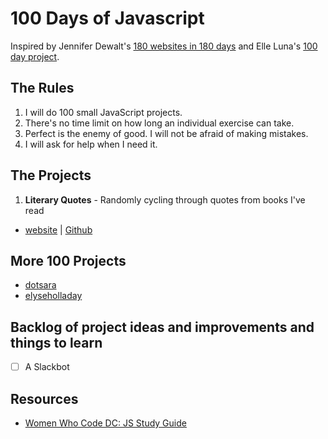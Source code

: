 # 100 Days of Javascript

Inspired by Jennifer Dewalt's [180 websites in 180 days](http://jenniferdewalt.com/index.html) and Elle Luna's [100 day project](https://thegreatdiscontent.com/100days).

## The Rules

1. I will do 100 small JavaScript projects.
2. There's no time limit on how long an individual exercise can take.
3. Perfect is the enemy of good. I will not be afraid of making mistakes.
4. I will ask for help when I need it.

## The Projects

1. **Literary Quotes** - Randomly cycling through quotes from books I've read
  - [website](http://jessica-eldredge.com/literary-notes/) | [Github](https://github.com/jessabean/literary-notes)

## More 100 Projects

- [dotsara](https://github.com/dotsara/100-projects)
- [elyseholladay](https://github.com/elyseholladay/100-javascript-projects)

## Backlog of project ideas and improvements and things to learn

- [ ] A Slackbot

## Resources

- [Women Who Code DC: JS Study Guide](https://github.com/womenwhocodedc/front-end-community/blob/master/study-guides/javascript_study_guide.md)

